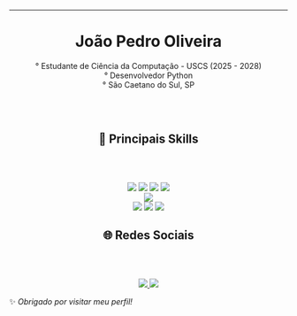 
---
<h1 align="center">João Pedro Oliveira</h1>
<p align="center">° Estudante de Ciência da Computação - USCS (2025 - 2028)<br/>
  ° Desenvolvedor Python
  <br/>° São Caetano do Sul, SP</p>

<br/>
<br/>

<h2 align="center">🚀 Principais Skills</h2>
<br/>
<br/>

<p align="center">
<img src="https://img.shields.io/badge/Python-3776AB?style=for-the-badge&logo=python&logoColor=white"/>
<img src="https://img.shields.io/badge/MySQL-4479A1?style=for-the-badge&logo=mysql&logoColor=white"/>
<img src="https://img.shields.io/badge/Jupyter%20Notebook-F37626?style=for-the-badge&logo=Jupyter&logoColor=white"/>
<img src="https://img.shields.io/badge/pandas-150458?style=for-the-badge&logo=pandas&logoColor=white"/><br/>
<img src="https://img.shields.io/badge/Streamlit-FF4B4B?style=for-the-badge&logo=streamlit&logoColor=white"/> <br/>
<img src="https://img.shields.io/badge/JavaScript-F7DF1E?style=for-the-badge&logo=javascript&logoColor=black"/>
<img src="https://img.shields.io/badge/HTML5-E34F26?style=for-the-badge&logo=html5&logoColor=white"/>
<img src="https://img.shields.io/badge/CSS3-1572B6?style=for-the-badge&logo=css3&logoColor=white"/>

<h2 align="center">🌐 Redes Sociais</h2>

<br/>
<br/>

<p align="center">
  <a href="https://www.linkedin.com/in/joão-pedro-guilherme-8bab09343">
    <img src="https://img.shields.io/badge/LinkedIn-0A66C2?style=for-the-badge&logo=linkedin&logoColor=white"/>
  </a>
  <a href="mailto:oliveiradev06@gmail.com">
    <img src="https://img.shields.io/badge/Gmail-D14836?style=for-the-badge&logo=gmail&logoColor=white"/>
  </a>
</p>




✨ _Obrigado por visitar meu perfil!_




